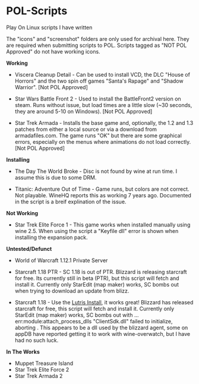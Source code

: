# POL-Scripts
Play On Linux scripts I have written

The "icons" and "screenshot" folders are only used for archival here. They are required when submitting scripts to POL. Scripts tagged as "NOT POL Approved" do not have working icons.

**Working**

* Viscera Cleanup Detail - Can be used to install VCD, the DLC "House of Horrors" and the two spin off games "Santa's Rapage" and "Shadow Warrior". [Not POL Approved]

* Star Wars Battle Front 2 - Used to install the BattleFront2 version on steam. Runs without issue, but load times are a little slow (~30 seconds, they are around 5-10 on Windows). [Not POL Approved]

* Star Trek Armada - Installs the base game and, optionally, the 1.2 and 1.3 patches from either a local source or via a download from armadafiles.com. The game runs "OK" but there are some graphical errors, especially on the menus where animations do not load correctly. [Not POL Approved]

**Installing**

* The Day The World Broke - Disc is not found by wine at run time. I assume this is due to some DRM.

* Titanic: Adventure Out of Time - Game runs, but colors are not correct. Not playable. WineHQ reports this as working 7 years ago. Documented in the script is a breif explination of the issue.

**Not Working**

* Star Trek Elite Force 1 - This game works when installed manually using wine 2.5. When using the script a "Keyfile dll" error is shown when installing the expansion pack.

**Untested/Defunct**

* World of Warcraft 1.12.1 Private Server

* Starcraft 1.18 PTR - SC 1.18 is out of PTR. Blizzard is releasing starcraft for free. Its currently still in beta (PTR), but this script will fetch and install it. Currently only StarEdit (map maker) works, SC bombs out when trying to download an update from blizz.

* Starcraft 1.18 - Use the [Lutris Install](https://lutris.net/games/starcraft-anthology/), it works great! Blizzard has released starcraft for free, this script will fetch and install it. Currently only StarEdit (map maker) works, SC bombs out with ... err:module:attach_process_dlls "ClientSdk.dll" failed to initialize, aborting . This appears to be a dll used by the blizzard agent, some on appDB have reported getting it to work with wine-overwatch, but I have had no such luck.

**In The Works**

* Muppet Treasure Island
* Star Trek Elite Force 2
* Star Trek Armada 2
